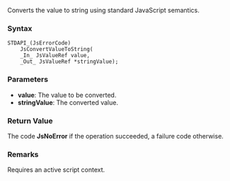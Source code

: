 Converts the value to string using standard JavaScript semantics. 
### Syntax 
```
STDAPI_(JsErrorCode)
    JsConvertValueToString(
    _In_ JsValueRef value,
    _Out_ JsValueRef *stringValue);
```
### Parameters 
* __value__: The value to be converted.
* __stringValue__: The converted value.

### Return Value 
The code **JsNoError** if the operation succeeded, a failure code otherwise.
### Remarks 
Requires an active script context.
